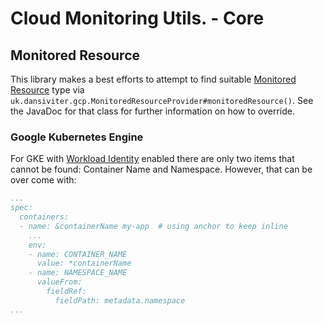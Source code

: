 # Cloud Monitoring Utils. - Core #


## Monitored Resource ##

This library makes a best efforts to attempt to find suitable [Monitored Resource](https://cloud.google.com/monitoring/api/resources) type via `uk.dansiviter.gcp.MonitoredResourceProvider#monitoredResource()`. See the JavaDoc for that class for further information on how to override.

### Google Kubernetes Engine ###

For GKE with [Workload Identity](https://cloud.google.com/kubernetes-engine/docs/how-to/workload-identity#gke_mds) enabled there are only two items that cannot be found: Container Name and Namespace. However, that can be over come with:

```yaml
...
spec:
  containers:
  - name: &containerName my-app  # using anchor to keep inline
	...
	env:
	- name: CONTAINER_NAME
	  value: *containerName
	- name: NAMESPACE_NAME
	  valueFrom:
		fieldRef:
		  fieldPath: metadata.namespace
...
```
